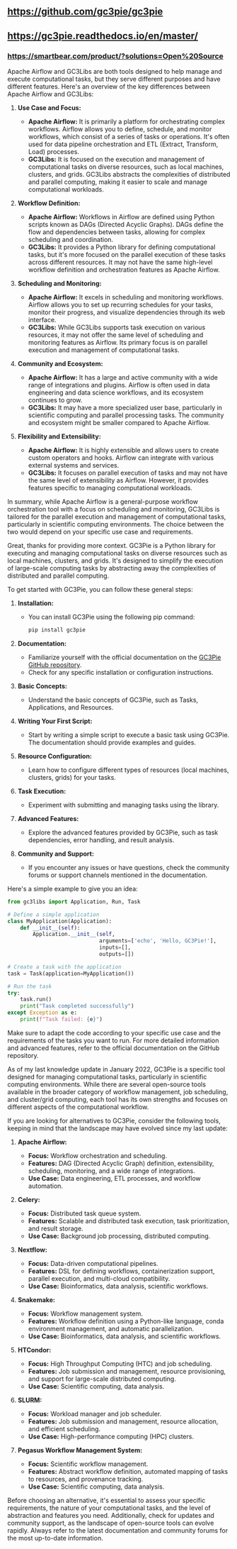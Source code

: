 ##  https://github.com/gc3pie/gc3pie
 ## https://gc3pie.readthedocs.io/en/master/

### https://smartbear.com/product/?solutions=Open%20Source 

Apache Airflow and GC3Libs are both tools designed to help manage and execute computational tasks, but they serve different purposes and have different features. Here's an overview of the key differences between Apache Airflow and GC3Libs:

1. **Use Case and Focus:**
   - **Apache Airflow:** It is primarily a platform for orchestrating complex workflows. Airflow allows you to define, schedule, and monitor workflows, which consist of a series of tasks or operations. It's often used for data pipeline orchestration and ETL (Extract, Transform, Load) processes.
   - **GC3Libs:** It is focused on the execution and management of computational tasks on diverse resources, such as local machines, clusters, and grids. GC3Libs abstracts the complexities of distributed and parallel computing, making it easier to scale and manage computational workloads.

2. **Workflow Definition:**
   - **Apache Airflow:** Workflows in Airflow are defined using Python scripts known as DAGs (Directed Acyclic Graphs). DAGs define the flow and dependencies between tasks, allowing for complex scheduling and coordination.
   - **GC3Libs:** It provides a Python library for defining computational tasks, but it's more focused on the parallel execution of these tasks across different resources. It may not have the same high-level workflow definition and orchestration features as Apache Airflow.

3. **Scheduling and Monitoring:**
   - **Apache Airflow:** It excels in scheduling and monitoring workflows. Airflow allows you to set up recurring schedules for your tasks, monitor their progress, and visualize dependencies through its web interface.
   - **GC3Libs:** While GC3Libs supports task execution on various resources, it may not offer the same level of scheduling and monitoring features as Airflow. Its primary focus is on parallel execution and management of computational tasks.

4. **Community and Ecosystem:**
   - **Apache Airflow:** It has a large and active community with a wide range of integrations and plugins. Airflow is often used in data engineering and data science workflows, and its ecosystem continues to grow.
   - **GC3Libs:** It may have a more specialized user base, particularly in scientific computing and parallel processing tasks. The community and ecosystem might be smaller compared to Apache Airflow.

5. **Flexibility and Extensibility:**
   - **Apache Airflow:** It is highly extensible and allows users to create custom operators and hooks. Airflow can integrate with various external systems and services.
   - **GC3Libs:** It focuses on parallel execution of tasks and may not have the same level of extensibility as Airflow. However, it provides features specific to managing computational workloads.

In summary, while Apache Airflow is a general-purpose workflow orchestration tool with a focus on scheduling and monitoring, GC3Libs is tailored for the parallel execution and management of computational tasks, particularly in scientific computing environments. The choice between the two would depend on your specific use case and requirements.



Great, thanks for providing more context. GC3Pie is a Python library for executing and managing computational tasks on diverse resources such as local machines, clusters, and grids. It's designed to simplify the execution of large-scale computing tasks by abstracting away the complexities of distributed and parallel computing.

To get started with GC3Pie, you can follow these general steps:

1. **Installation:**
   - You can install GC3Pie using the following pip command:

     ```bash
     pip install gc3pie
     ```

2. **Documentation:**
   - Familiarize yourself with the official documentation on the [GC3Pie GitHub repository](https://github.com/gc3pie/gc3pie).
   - Check for any specific installation or configuration instructions.

3. **Basic Concepts:**
   - Understand the basic concepts of GC3Pie, such as Tasks, Applications, and Resources.

4. **Writing Your First Script:**
   - Start by writing a simple script to execute a basic task using GC3Pie. The documentation should provide examples and guides.

5. **Resource Configuration:**
   - Learn how to configure different types of resources (local machines, clusters, grids) for your tasks.

6. **Task Execution:**
   - Experiment with submitting and managing tasks using the library.

7. **Advanced Features:**
   - Explore the advanced features provided by GC3Pie, such as task dependencies, error handling, and result analysis.

8. **Community and Support:**
   - If you encounter any issues or have questions, check the community forums or support channels mentioned in the documentation.

Here's a simple example to give you an idea:

```python
from gc3libs import Application, Run, Task

# Define a simple application
class MyApplication(Application):
    def __init__(self):
        Application.__init__(self,
                             arguments=['echo', 'Hello, GC3Pie!'],
                             inputs=[],
                             outputs=[])

# Create a task with the application
task = Task(application=MyApplication())

# Run the task
try:
    task.run()
    print("Task completed successfully")
except Exception as e:
    print(f"Task failed: {e}")
```

Make sure to adapt the code according to your specific use case and the requirements of the tasks you want to run. For more detailed information and advanced features, refer to the official documentation on the GitHub repository.


As of my last knowledge update in January 2022, GC3Pie is a specific tool designed for managing computational tasks, particularly in scientific computing environments. While there are several open-source tools available in the broader category of workflow management, job scheduling, and cluster/grid computing, each tool has its own strengths and focuses on different aspects of the computational workflow.

If you are looking for alternatives to GC3Pie, consider the following tools, keeping in mind that the landscape may have evolved since my last update:

1. **Apache Airflow:**
   - **Focus:** Workflow orchestration and scheduling.
   - **Features:** DAG (Directed Acyclic Graph) definition, extensibility, scheduling, monitoring, and a wide range of integrations.
   - **Use Case:** Data engineering, ETL processes, and workflow automation.

2. **Celery:**
   - **Focus:** Distributed task queue system.
   - **Features:** Scalable and distributed task execution, task prioritization, and result storage.
   - **Use Case:** Background job processing, distributed computing.

3. **Nextflow:**
   - **Focus:** Data-driven computational pipelines.
   - **Features:** DSL for defining workflows, containerization support, parallel execution, and multi-cloud compatibility.
   - **Use Case:** Bioinformatics, data analysis, scientific workflows.

4. **Snakemake:**
   - **Focus:** Workflow management system.
   - **Features:** Workflow definition using a Python-like language, conda environment management, and automatic parallelization.
   - **Use Case:** Bioinformatics, data analysis, and scientific workflows.

5. **HTCondor:**
   - **Focus:** High Throughput Computing (HTC) and job scheduling.
   - **Features:** Job submission and management, resource provisioning, and support for large-scale distributed computing.
   - **Use Case:** Scientific computing, data analysis.

6. **SLURM:**
   - **Focus:** Workload manager and job scheduler.
   - **Features:** Job submission and management, resource allocation, and efficient scheduling.
   - **Use Case:** High-performance computing (HPC) clusters.

7. **Pegasus Workflow Management System:**
   - **Focus:** Scientific workflow management.
   - **Features:** Abstract workflow definition, automated mapping of tasks to resources, and provenance tracking.
   - **Use Case:** Scientific computing, data analysis.

Before choosing an alternative, it's essential to assess your specific requirements, the nature of your computational tasks, and the level of abstraction and features you need. Additionally, check for updates and community support, as the landscape of open-source tools can evolve rapidly. Always refer to the latest documentation and community forums for the most up-to-date information.



